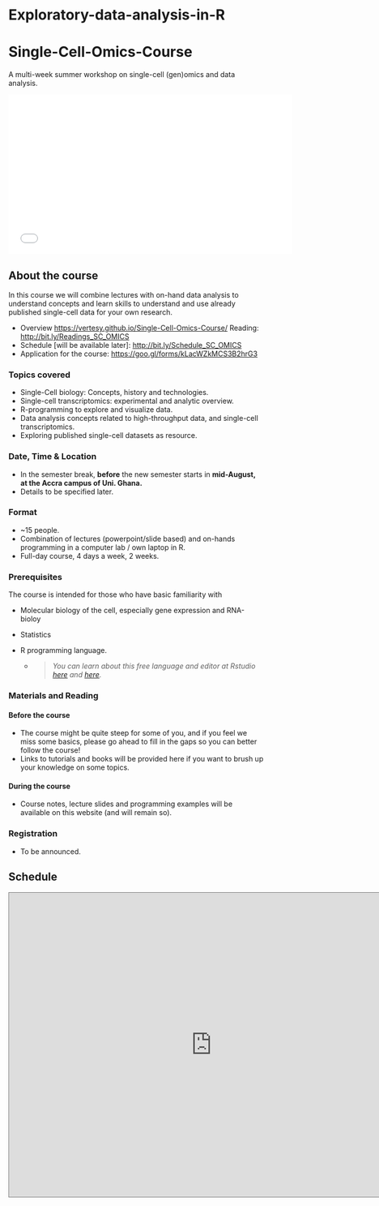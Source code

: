 # Exploratory-data-analysis-in-R



# Single-Cell-Omics-Course

A multi-week summer workshop on single-cell (gen)omics and data analysis.



<iframe width="560" height="315" src="<https://youtu.be/z3OYC7cJxj4>" frameborder="0" allow="autoplay; encrypted-media" allowfullscreen></iframe>

## About the course

In this course we will combine lectures with on-hand data analysis to understand concepts and learn skills to understand and use already published single-cell data for your own research.

- Overview                                            <https://vertesy.github.io/Single-Cell-Omics-Course/>
  Reading:  					      <http://bit.ly/Readings_SC_OMICS>
- Schedule [will be available later]:   <http://bit.ly/Schedule_SC_OMICS>
- Application for the course:              https://goo.gl/forms/kLacWZkMCS3B2hrG3

 

### Topics covered

- Single-Cell biology: Concepts, history and technologies.
- Single-cell transcriptomics: experimental and analytic overview.
- R-programming to explore and visualize data.
- Data analysis concepts related to high-throughput data, and single-cell transcriptomics.
- Exploring published single-cell datasets as resource.



### Date, Time & Location

- In the semester break, **before** the new semester starts in **mid-August, at the Accra campus of Uni. Ghana.**
- Details to be specified later.



### Format

- ~15 people.
- Combination of lectures (powerpoint/slide based) and on-hands programming in a computer lab / own laptop in R.
- Full-day course, 4 days a week,  2 weeks.



### Prerequisites

The course is intended for those who have basic familiarity with

- Molecular biology of the cell, especially gene expression and RNA-bioloy

- Statistics

- R programming language.

  - > *You can learn about this free language and editor at Rstudio [here](https://scholar.harvard.edu/dromney/online-resources-learning-r) and [here](https://www.rstudio.com/online-learning/#r-programming).*



### Materials and Reading

#### Before the course

- The course might be quite steep for some of you, and if you feel we miss some basics, please go ahead to fill in the gaps so you can better follow the course!
- Links to tutorials and books will be provided here if you want to brush up your knowledge on some topics.

#### During the course

- Course notes, lecture slides and programming examples will be available on this website (and will remain so).



### Registration

- To be announced.



## Schedule




<iframe src="https://calendar.google.com/calendar/embed?title=Summer%20Courses%20Accra&amp;height=600&amp;wkst=2&amp;bgcolor=%23ffcc66&amp;src=j1ia6mq3lldpjj0k7g7p1bei44%40group.calendar.google.com&amp;color=%23B1365F&amp;ctz=Africa%2FAccra&dates=20180701%2F20180810" style="border:solid 1px #777" width="800" height="600" frameborder="0" scrolling="no"></iframe>
